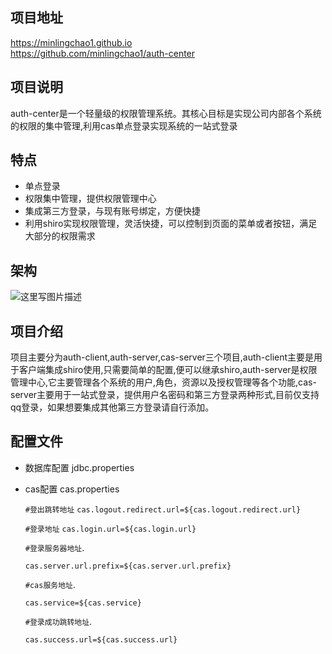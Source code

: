 ## 项目地址
https://minlingchao1.github.io<br/>
https://github.com/minlingchao1/auth-center

## 项目说明
auth-center是一个轻量级的权限管理系统。其核心目标是实现公司内部各个系统的权限的集中管理,利用cas单点登录实现系统的一站式登录
## 特点
- 单点登录
- 权限集中管理，提供权限管理中心
- 集成第三方登录，与现有账号绑定，方便快捷
- 利用shiro实现权限管理，灵活快捷，可以控制到页面的菜单或者按钮，满足大部分的权限需求

## 架构
![这里写图片描述](http://img.blog.csdn.net/20170319230429247?watermark/2/text/aHR0cDovL2Jsb2cuY3Nkbi5uZXQvY2hhb194dW4=/font/5a6L5L2T/fontsize/400/fill/I0JBQkFCMA==/dissolve/70/gravity/SouthEast)

## 项目介绍
项目主要分为auth-client,auth-server,cas-server三个项目,auth-client主要是用于客户端集成shiro使用,只需要简单的配置,便可以继承shiro,auth-server是权限管理中心,它主要管理各个系统的用户,角色，资源以及授权管理等各个功能,cas-server主要用于一站式登录，提供用户名密码和第三方登录两种形式,目前仅支持qq登录，如果想要集成其他第三方登录请自行添加。
## 配置文件
- 数据库配置
  jdbc.properties
- cas配置
  cas.properties
  
  `#登出跳转地址`
  `cas.logout.redirect.url=${cas.logout.redirect.url}`  
  

  `#登录地址`
  `cas.login.url=${cas.login.url}`

  `#登录服务器地址`. 
  
  
  `cas.server.url.prefix=${cas.server.url.prefix}`

  `#cas服务地址`. 
  
  `cas.service=${cas.service}`

  `#登录成功跳转地址`. 
  
  `cas.success.url=${cas.success.url}`
